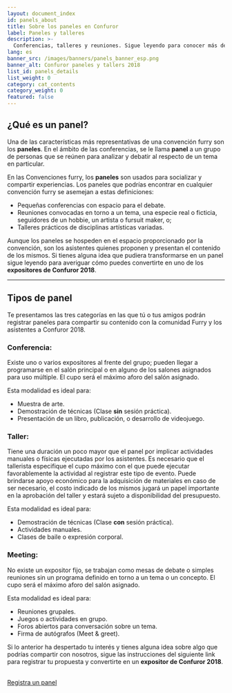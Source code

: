 ```yaml
---
layout: document_index
id: panels_about
title: Sobre los paneles en Confuror
label: Paneles y talleres
description: >-
  Conferencias, talleres y reuniones. Sigue leyendo para conocer más detalles sobre la clasificación de los paneles que estarán dispobles en Confuror y cómo puedes participar en ellos.
lang: es
banner_src: /images/banners/panels_banner_esp.png
banner_alt: Confuror paneles y tallers 2018
list_id: panels_details
list_weight: 0
category: cat_contents
category_weight: 0
featured: false
---
```


## ¿Qué es un panel?

Una de las características más representativas de una convención furry son los **paneles**. En el ámbito de las conferencias, se le llama **panel** a un grupo de personas que se reúnen para analizar y debatir al respecto de un tema en particular.

En las Convenciones furry, los **paneles** son usados para socializar y compartir experiencias. Los paneles que podrías encontrar en cualquier convención furry se asemejan a estas definiciones:

- Pequeñas conferencias con espacio para el debate.
- Reuniones convocadas en torno a un tema, una especie real o ficticia, seguidores de un hobbie, un artista o fursuit maker, o;
- Talleres prácticos de disciplinas artísticas variadas.

Aunque los paneles se hospeden en el espacio proporcionado por la convención, son los asistentes quienes proponen y presentan el contenido de los mismos. Si tienes alguna idea que pudiera transformarse en un panel sigue leyendo para averiguar cómo puedes convertirte en uno de los **expositores de Confuror 2018**.

---

## Tipos de panel

Te presentamos las tres categorías en las que tú o tus amigos podrán registrar paneles para compartir su contenido con la comunidad Furry y los asistentes a Confuror 2018.

### Conferencia:
Existe uno o varios expositores al frente del grupo; pueden llegar a programarse en el salón principal o en alguno de los salones asignados para uso múltiple. El cupo será el máximo aforo del salón asignado.

Esta modalidad es ideal para:
- Muestra de arte.
- Demostración de técnicas (Clase **sin** sesión práctica).
- Presentación de un libro, publicación, o desarrollo de videojuego.

### Taller:
Tiene una duración un poco mayor que el panel por implicar actividades manuales o físicas ejecutadas por los asistentes. Es necesario que el tallerista especifique el cupo máximo con el que puede ejecutar favorablemente la actividad al registrar este tipo de evento. Puede brindarse apoyo económico para la adquisición de materiales en caso de ser necesario, el costo indicado de los mismos jugará un papel importante en la aprobación del taller y estará sujeto a disponibilidad del presupuesto.

Esta modalidad es ideal para:
- Demostración de técnicas (Clase **con** sesión práctica).
- Actividades manuales.
- Clases de baile o expresión corporal.

### Meeting:
No existe un expositor fijo, se trabajan como mesas de debate o simples reuniones sin un programa definido en torno a un tema o un concepto. El cupo será el máximo aforo del salón asignado.

Esta modalidad es ideal para:
- Reuniones grupales.
- Juegos o actividades en grupo.
- Foros abiertos para conversación sobre un tema.
- Firma de autógrafos (Meet & greet).

Si lo anterior ha despertado tu interés y tienes alguna idea sobre algo que podrías compartir con nosotros, sigue las instrucciones del siguiente link para registrar tu propuesta y convertirte en un **expositor de Confuror 2018**.

<br>
<div class="registration__form-button-container">
  <a href="/es/paneles/registrar" class="registration__form-button">Registra un panel</a>
</div>
